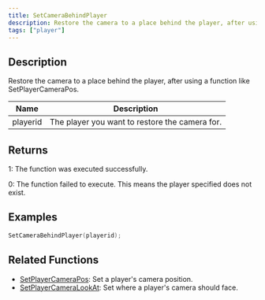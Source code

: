 ```yaml
---
title: SetCameraBehindPlayer
description: Restore the camera to a place behind the player, after using a function like SetPlayerCameraPos.
tags: ["player"]
---
```


## Description

Restore the camera to a place behind the player, after using a function like SetPlayerCameraPos.

| Name     | Description                                    |
| -------- | ---------------------------------------------- |
| playerid | The player you want to restore the camera for. |

## Returns

1: The function was executed successfully.

0: The function failed to execute. This means the player specified does not exist.

## Examples

```c
SetCameraBehindPlayer(playerid);
```

## Related Functions

- [SetPlayerCameraPos](SetPlayerCameraPos.md): Set a player's camera position.
- [SetPlayerCameraLookAt](SetPlayerCameraLookAt.md): Set where a player's camera should face.
